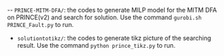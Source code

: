 -- `PRINCE-MITM-DFA/`: the codes to generate MILP model for the MITM DFA on PRINCE(v2) and search for solution. Use the command `gurobi.sh PRINCE_Fault.py` to run.
- `solutiontotikz/`: the codes to generate tikz picture of the searching result. Use the command `python prince_tikz.py` to run.